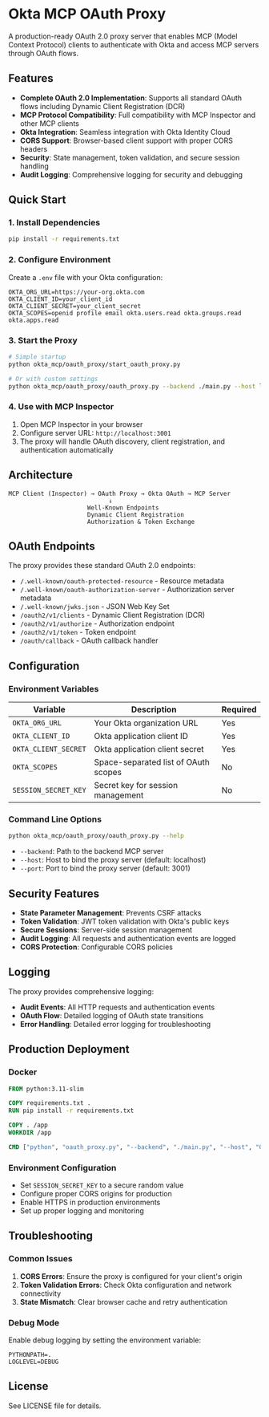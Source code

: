 # Okta MCP OAuth Proxy

A production-ready OAuth 2.0 proxy server that enables MCP (Model Context Protocol) clients to authenticate with Okta and access MCP servers through OAuth flows.

## Features

- **Complete OAuth 2.0 Implementation**: Supports all standard OAuth flows including Dynamic Client Registration (DCR)
- **MCP Protocol Compatibility**: Full compatibility with MCP Inspector and other MCP clients
- **Okta Integration**: Seamless integration with Okta Identity Cloud
- **CORS Support**: Browser-based client support with proper CORS headers
- **Security**: State management, token validation, and secure session handling
- **Audit Logging**: Comprehensive logging for security and debugging

## Quick Start

### 1. Install Dependencies

```bash
pip install -r requirements.txt
```

### 2. Configure Environment

Create a `.env` file with your Okta configuration:

```env
OKTA_ORG_URL=https://your-org.okta.com
OKTA_CLIENT_ID=your_client_id
OKTA_CLIENT_SECRET=your_client_secret
OKTA_SCOPES=openid profile email okta.users.read okta.groups.read okta.apps.read
```

### 3. Start the Proxy

```bash
# Simple startup
python okta_mcp/oauth_proxy/start_oauth_proxy.py

# Or with custom settings
python okta_mcp/oauth_proxy/oauth_proxy.py --backend ./main.py --host localhost --port 3001
```

### 4. Use with MCP Inspector

1. Open MCP Inspector in your browser
2. Configure server URL: `http://localhost:3001`
3. The proxy will handle OAuth discovery, client registration, and authentication automatically

## Architecture

```
MCP Client (Inspector) → OAuth Proxy → Okta OAuth → MCP Server
                            ↓
                      Well-Known Endpoints
                      Dynamic Client Registration
                      Authorization & Token Exchange
```

## OAuth Endpoints

The proxy provides these standard OAuth 2.0 endpoints:

- `/.well-known/oauth-protected-resource` - Resource metadata
- `/.well-known/oauth-authorization-server` - Authorization server metadata  
- `/.well-known/jwks.json` - JSON Web Key Set
- `/oauth2/v1/clients` - Dynamic Client Registration (DCR)
- `/oauth2/v1/authorize` - Authorization endpoint
- `/oauth2/v1/token` - Token endpoint
- `/oauth/callback` - OAuth callback handler

## Configuration

### Environment Variables

| Variable | Description | Required |
|----------|-------------|----------|
| `OKTA_ORG_URL` | Your Okta organization URL | Yes |
| `OKTA_CLIENT_ID` | Okta application client ID | Yes |
| `OKTA_CLIENT_SECRET` | Okta application client secret | Yes |
| `OKTA_SCOPES` | Space-separated list of OAuth scopes | No |
| `SESSION_SECRET_KEY` | Secret key for session management | No |

### Command Line Options

```bash
python okta_mcp/oauth_proxy/oauth_proxy.py --help
```

- `--backend`: Path to the backend MCP server
- `--host`: Host to bind the proxy server (default: localhost)
- `--port`: Port to bind the proxy server (default: 3001)

## Security Features

- **State Parameter Management**: Prevents CSRF attacks
- **Token Validation**: JWT token validation with Okta's public keys
- **Secure Sessions**: Server-side session management
- **Audit Logging**: All requests and authentication events are logged
- **CORS Protection**: Configurable CORS policies

## Logging

The proxy provides comprehensive logging:

- **Audit Events**: All HTTP requests and authentication events
- **OAuth Flow**: Detailed logging of OAuth state transitions
- **Error Handling**: Detailed error logging for troubleshooting

## Production Deployment

### Docker

```dockerfile
FROM python:3.11-slim

COPY requirements.txt .
RUN pip install -r requirements.txt

COPY . /app
WORKDIR /app

CMD ["python", "oauth_proxy.py", "--backend", "./main.py", "--host", "0.0.0.0", "--port", "3001"]
```

### Environment Configuration

- Set `SESSION_SECRET_KEY` to a secure random value
- Configure proper CORS origins for production
- Enable HTTPS in production environments
- Set up proper logging and monitoring

## Troubleshooting

### Common Issues

1. **CORS Errors**: Ensure the proxy is configured for your client's origin
2. **Token Validation Errors**: Check Okta configuration and network connectivity
3. **State Mismatch**: Clear browser cache and retry authentication

### Debug Mode

Enable debug logging by setting the environment variable:

```env
PYTHONPATH=.
LOGLEVEL=DEBUG
```

## License

See LICENSE file for details.
